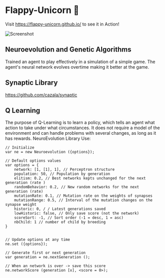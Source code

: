 # Flappy-Unicorn :unicorn:
Visit https://flappy-unicorn.github.io/ to see it in Action!

![Screenshot](unicornvid.gif)

## Neuroevolution and Genetic Algorithms 
Trained an agent to play effectively in a simulation of a simple game. The agent's neural network evolves overtime making it better at the game. 

## Synaptic Library
https://github.com/cazala/synaptic

## Q Learning
The purpose of Q-Learning is to learn a policy, which tells an agent what action to take under what circumstances. It does not require a model of the environment and can handle problems with several changes, as long as it has rewards.
NeuroEvolution Library
Use:
```
// Initialize 
var ne = new Neuroevolution ({options}); 

// Default options values 
var options = { 
    network: [1, [1], 1], // Perceptron structure 
    population: 50, // Population by generation 
    elitism: 0.2, // Best networks kepts unchanged for the next generation (rate ) 
    randomBehavior: 0.2, // New random networks for the next generation (rate) 
    mutationRate: 0.1, // Mutation rate on the weights of synapses 
    mutationRange: 0.5, // Interval of the mutation changes on the synapse weight 
    historic: 0, / / Latest generations saved 
    lowHistoric: false, // Only save score (not the network)
    scoreSort: -1, // Sort order (-1 = desc, 1 = asc) 
    nbChild: 1 // number of child by breeding 
} 


// Update options at any time 
ne.set ({options}); 

// Generate first or next generation 
var generation = ne.nextGeneration (); 

// When an network is over -> save this score 
ne.networkScore (generation [x], <score = 0>);
```
